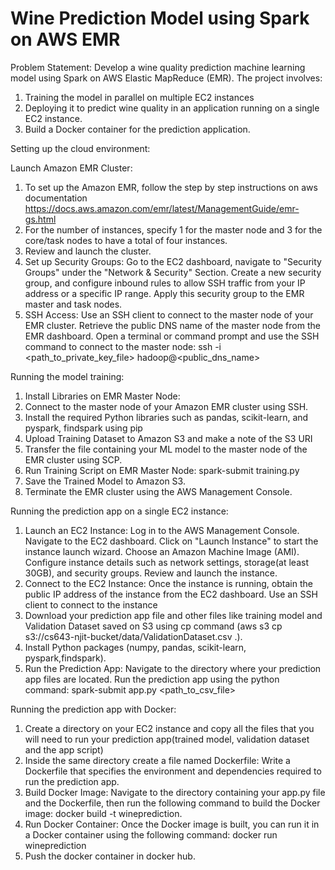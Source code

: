 # Wine Prediction Model using Spark on AWS EMR

Problem Statement: Develop a wine quality prediction machine learning model using Spark on AWS Elastic MapReduce (EMR). The project involves:
1. Training the model in parallel on multiple EC2 instances
2. Deploying it to predict wine quality in an application running on a single EC2 instance.
3. Build a Docker container for the prediction application. 

Setting up the cloud environment: 

Launch Amazon EMR Cluster:
1. To set up the Amazon EMR, follow the step by step instructions on aws documentation 
https://docs.aws.amazon.com/emr/latest/ManagementGuide/emr-gs.html
2. For the number of instances, specify 1 for the master node and 3 for the core/task 
nodes to have a total of four instances. 
3. Review and launch the cluster.
4. Set up Security Groups:
Go to the EC2 dashboard, navigate to "Security Groups" under the "Network & Security" 
Section. 
Create a new security group, and configure inbound rules to allow SSH traffic from your
IP address or a specific IP range.
Apply this security group to the EMR master and task nodes.
5. SSH Access:
Use an SSH client to connect to the master node of your EMR cluster.
Retrieve the public DNS name of the master node from the EMR dashboard.
Open a terminal or command prompt and use the SSH command to connect to the master node: ssh -i <path_to_private_key_file> hadoop@<public_dns_name>

Running the model training:

1. Install Libraries on EMR Master Node:
2. Connect to the master node of your Amazon EMR cluster using SSH.
3. Install the required Python libraries such as pandas, scikit-learn, and pyspark, findspark using pip
4. Upload Training Dataset to Amazon S3 and make a note of the S3 URI
5. Transfer the file containing your ML model to the master node of the EMR cluster using SCP.
6. Run Training Script on EMR Master Node: spark-submit training.py
7. Save the Trained Model to Amazon S3.
8. Terminate the EMR cluster using the AWS Management Console.

Running the prediction app on a single EC2 instance:

1. Launch an EC2 Instance:
Log in to the AWS Management Console.
Navigate to the EC2 dashboard.
Click on "Launch Instance" to start the instance launch wizard.
Choose an Amazon Machine Image (AMI).
Configure instance details such as network settings, storage(at least 30GB), and security groups.
Review and launch the instance.
2.  Connect to the EC2 Instance:
Once the instance is running, obtain the public IP address of the instance from the EC2 
dashboard.
Use an SSH client to connect to the instance 
3. Download your prediction app file and other files like training model and Validation Dataset saved on S3 using cp command (aws s3 cp s3://cs643-njit-bucket/data/ValidationDataset.csv .). 
4. Install Python packages (numpy, pandas, scikit-learn, pyspark,findspark). 
5. Run the Prediction App:
Navigate to the directory where your prediction app files are located.
Run the prediction app using the python command: spark-submit app.py <path_to_csv_file>

Running the prediction app with Docker:

1. Create a directory on your EC2 instance and copy all the files that you will need to run your prediction app(trained model, validation dataset and the app script)
2. Inside the same directory create a file named Dockerfile: Write a Dockerfile that specifies the environment and dependencies required to run the prediction app. 
3. Build Docker Image: Navigate to the directory containing your app.py file and the Dockerfile, then run the following command to build the Docker image: docker build -t wineprediction.
4. Run Docker Container: Once the Docker image is built, you can run it in a Docker container using the following command: docker run wineprediction 
5. Push the docker container in docker hub. 
